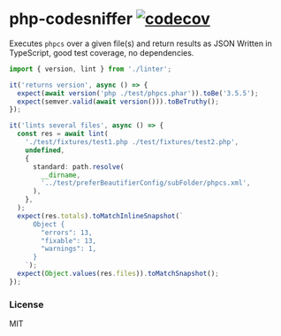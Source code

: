 # php-codesniffer [![codecov](https://codecov.io/gh/tinovyatkin/php-codesniffer/branch/master/graph/badge.svg)](https://codecov.io/gh/tinovyatkin/php-codesniffer)

Executes `phpcs` over a given file(s) and return results as JSON
Written in TypeScript, good test coverage, no dependencies.

```ts
import { version, lint } from './linter';

it('returns version', async () => {
  expect(await version('php ./test/phpcs.phar')).toBe('3.5.5');
  expect(semver.valid(await version())).toBeTruthy();
});

it('lints several files', async () => {
  const res = await lint(
    './test/fixtures/test1.php ./test/fixtures/test2.php',
    undefined,
    {
      standard: path.resolve(
        __dirname,
        '../test/preferBeautifierConfig/subFolder/phpcs.xml',
      ),
    },
  );
  expect(res.totals).toMatchInlineSnapshot(`
      Object {
        "errors": 13,
        "fixable": 13,
        "warnings": 1,
      }
    `);
  expect(Object.values(res.files)).toMatchSnapshot();
});
```

### License

MIT
